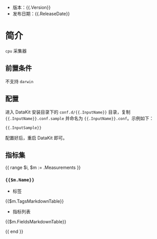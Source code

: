 - 版本：{{.Version}}
- 发布日期：{{.ReleaseDate}}

# 简介

`cpu` 采集器

## 前置条件

不支持 `darwin`

## 配置

进入 DataKit 安装目录下的 `conf.d/{{.InputName}}` 目录，复制 `{{.InputName}}.conf.sample` 并命名为 `{{.InputName}}.conf`。示例如下：

```
{{.InputSample}}
```

配置好后，重启 DataKit 即可。

## 指标集

{{ range $i, $m := .Measurements }}

### `{{$m.Name}}`

-  标签

{{$m.TagsMarkdownTable}}

- 指标列表

{{$m.FieldsMarkdownTable}}

{{ end }}
